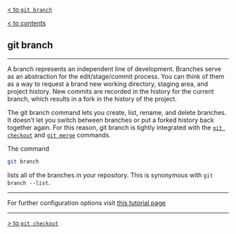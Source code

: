 [< to `git branch`](./2.1_branch.md)

[< to contents](/readme.md)

## **git branch**

---

A branch represents an independent line of development. Branches serve as an abstraction for the edit/stage/commit process. You can think of them as a way to request a brand new working directory, staging area, and project history. New commits are recorded in the history for the current branch, which results in a fork in the history of the project.

The git branch command lets you create, list, rename, and delete branches. It doesn’t let you switch between branches or put a forked history back together again. For this reason, git branch is tightly integrated with the [`git checkout`][2.1.1] and [`git merge`][2.1.2] commands.

The command

```bash =
git branch
```

lists all of the branches in your repository. This is synonymous with `git branch --list`.

---

For further configuration options visit [this tutorial page][2.1.1]

[2.1.1]: ./2.2_checkout.md
[2.1.2]: ./2.3_merge.md
[2.1.3]: https://www.atlassian.com/git/tutorials/using-branches "Atlassian tutorial"

---

[> to `git checkout`](./2.2_checkout.md)